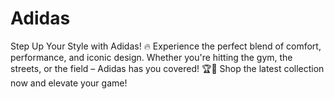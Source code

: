 # Adidas
Step Up Your Style with Adidas! 🔥 Experience the perfect blend of comfort, performance, and iconic design. Whether you're hitting the gym, the streets, or the field – Adidas has you covered! 🏆👟 Shop the latest collection now and elevate your game!
